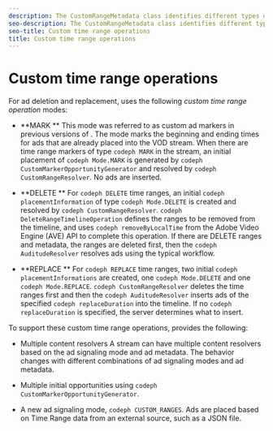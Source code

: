 ```yaml
---
description: The CustomRangeMetadata class identifies different types of time ranges in a VOD stream: mark, delete, and replace. For each of these custom time range types, you can perform corresponding operations, including deleting and replacing ad content.
seo-description: The CustomRangeMetadata class identifies different types of time ranges in a VOD stream: mark, delete, and replace. For each of these custom time range types, you can perform corresponding operations, including deleting and replacing ad content.
seo-title: Custom time range operations
title: Custom time range operations
---
```


# Custom time range operations

<a id="section_1323C0BAC259424C85A6ACFB48FE77EC"></a>

For ad deletion and replacement,  uses the following *custom time range operation* modes:
* **MARK **
  This mode was referred to as custom ad markers in previous versions of . The mode marks the beginning and ending times for ads that are already placed into the VOD stream. When there are time range markers of type `codeph MARK` in the stream, an initial placement of `codeph Mode.MARK` is generated by `codeph CustomMarkerOpportunityGenerator` and resolved by `codeph CustomRangeResolver`. No ads are inserted.
  
  
* **DELETE **
  For `codeph DELETE` time ranges, an initial `codeph placementInformation` of type `codeph Mode.DELETE` is created and resolved by `codeph CustomRangeResolver`. `codeph DeleteRangeTimelineOperation` defines the ranges to be removed from the timeline, and  uses `codeph removeByLocalTime` from the Adobe Video Engine (AVE) API to complete this operation. If there are DELETE ranges and  metadata, the ranges are deleted first, then the `codeph AuditudeResolver` resolves ads using the typical  workflow.
  
  
* **REPLACE **
  For `codeph REPLACE` time ranges, two initial `codeph placementInformations` are created, one `codeph Mode.DELETE` and one `codeph Mode.REPLACE`. `codeph CustomRangeResolver` deletes the time ranges first and then the `codeph AuditudeResolver` inserts ads of the specified `codeph replaceDuration` into the timeline. If no `codeph replaceDuration` is specified, the server determines what to insert.
  
  

To support these custom time range operations,  provides the following:
* Multiple content resolvers
  A stream can have multiple content resolvers based on the ad signaling mode and ad metadata. The behavior changes with different combinations of ad signaling modes and ad metadata.
  
  
* Multiple initial opportunities using `codeph CustomMarkerOpportunityGenerator`.
* A new ad signaling mode, `codeph CUSTOM_RANGES`.
  Ads are placed based on Time Range data from an external source, such as a JSON file.
  
  

